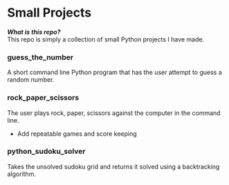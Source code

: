 # Small Projects

**_What is this repo?_**\
This repo is simply a collection of small Python projects I have made.

### guess_the_number
A short command line Python program that has the user attempt to guess a random number.

### rock_paper_scissors
The user plays rock, paper, scissors against the computer in the command line.
  * Add repeatable games and score keeping

### python_sudoku_solver
Takes the unsolved sudoku grid and returns it solved using a backtracking algorithm.
